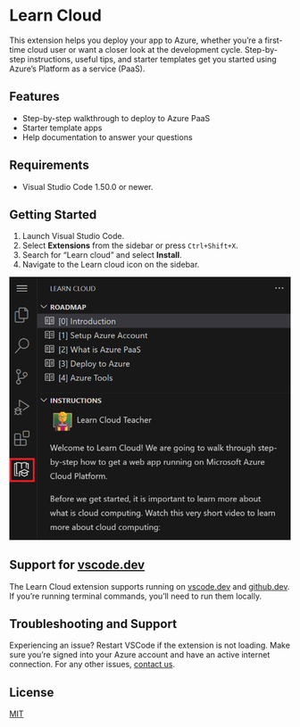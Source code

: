 # Learn Cloud

This extension helps you deploy your app to Azure, whether you’re a first-time cloud user or want a closer look at the development cycle. Step-by-step instructions, useful tips, and starter templates get you started using Azure’s Platform as a service (PaaS).

## Features

- Step-by-step walkthrough to deploy to Azure PaaS
- Starter template apps
- Help documentation to answer your questions

## Requirements
- Visual Studio Code 1.50.0 or newer.

## Getting Started

1. Launch Visual Studio Code.
2. Select **Extensions** from the sidebar or press `Ctrl+Shift+X`.
3. Search for “Learn cloud” and select **Install**.
4. Navigate to the Learn cloud icon on the sidebar.

![Learn Cloud Extension](assets/learncloudextension.png)

## Support for [vscode.dev](https://vscode.dev/)

The Learn Cloud extension supports running on [vscode.dev](https://vscode.dev/) and [github.dev](http://github.dev/). If you’re running terminal commands, you’ll need to run them locally.

## Troubleshooting and Support

Experiencing an issue? Restart VSCode if the extension is not loading. Make sure you’re signed into your Azure account and have an active internet connection. For any other issues, [contact us](vsmarketplace@microsoft.com).

## License

[MIT](LICENSE)